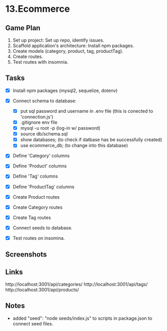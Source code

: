 # 13.Ecommerce


## Game Plan 

1. Set up project: Set up repo, identify issues. 
2. Scaffold application's architecture: Install npm packages. 
3. Create models (category, product, tag, productTag). 
4. Create routes. 
5. Test routes with insomnia. 

## Tasks 
- [x] Install npm packages (mysql2, sequelize, dotenv) 

- [x] Connect schema to database:

    - [x] put sql password and username in .env file (this is conected to 'connection.js')
    - [x] .gitignore env file 
    - [x] mysql -u root -p (log-in w/ password)
    - [x] source db/schema.sql
    - [x] show databases; (to check if datbase has be successfully created)
    - [x] use ecommerce_db; (to change into this database)

- [x] Define 'Category' columns 

- [x] Define 'Product' columns 

- [x] Define 'Tag' columns 

- [x] Define 'ProductTag' columns

- [x] Create Product routes

- [x] Create Category routes

- [x] Create Tag routes 

- [x] Connect seeds to database. 

- [x] Test routes on insomina.


## Screenshots 



## Links 
http://localhost:3001/api/categories/
http://localhost:3001/api/tags/ 
http://localhost:3001/api/products/

## Notes
- added "seed": "node seeds/index.js" to scripts in package.json to connect seed files. 
